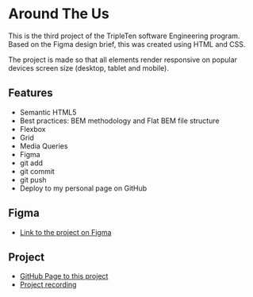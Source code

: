# Around The Us

This is the third project of the TripleTen software Engineering program. Based on the Figma design brief, this was created using HTML and CSS.

The project is made so that all elements render responsive on popular devices screen size (desktop, tablet and mobile).

## Features

- Semantic HTML5
- Best practices: BEM methodology and Flat BEM file structure
- Flexbox
- Grid
- Media Queries
- Figma
- git add
- git commit
- git push
- Deploy to my personal page on GitHub

## Figma

- [Link to the project on Figma](https://www.figma.com/file/Es8zZP3ARGH9JGcw60i3OD/Sprint-3_-Around-the-US?node-id=6432%3A147&t=7oYKsnPJeNJQDFCB-1)

## Project

- [GitHub Page to this project](https://joseraiders.github.io/se_project_aroundtheus/)
- [Project recording](https://app.screencastify.com/v3/watch/SbWKi3YebdRlaJvz3ErB)

